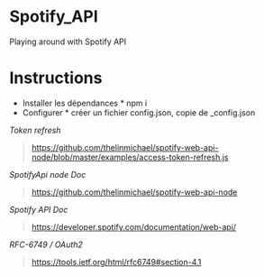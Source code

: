 # Spotify_API
Playing around with Spotify API

# Instructions
* Installer les dépendances *
npm i
* Configurer *
créer un fichier config.json, copie de _config.json

*Token refresh*
>https://github.com/thelinmichael/spotify-web-api-node/blob/master/examples/access-token-refresh.js

*SpotifyApi node Doc*
>https://github.com/thelinmichael/spotify-web-api-node

*Spotify API Doc*
>https://developer.spotify.com/documentation/web-api/

*RFC-6749 / OAuth2*
>https://tools.ietf.org/html/rfc6749#section-4.1
